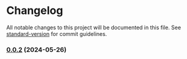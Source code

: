 # Changelog

All notable changes to this project will be documented in this file. See [standard-version](https://github.com/conventional-changelog/standard-version) for commit guidelines.

### [0.0.2](https://github.com/snomiao/decora/compare/v0.0.1...v0.0.2) (2024-05-26)
